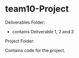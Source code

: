 # team10-Project

Deliverables Folder:
  - contains Deliverable 1, 2 and 3

Project Folder:

Contains code for the project.

